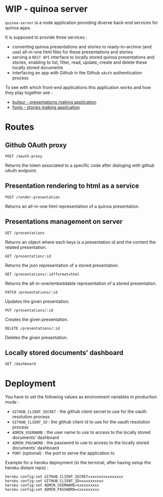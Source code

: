 # WIP - quinoa server

``quinoa-server`` is a node application providing diverse back-end services for quinoa apps.

It is supposed to provide three services :

* converting quinoa presentations and stories to ready-to-archive (and use) all-in-one html files for these presentations and stories
* serving a ``REST API`` interface to locally stored quinoa presentations and stories, enabling to list, filter, read, update, create and delete these locally stored documents
* interfacing an app with Github in the Github ``oAuth`` authentication process

To see with which front-end applications this application works and how they play together see :

* [bulgur - presentations making application](https://github.com/medialab/bulgur)
* [fonio - stories making application](https://github.com/medialab/fonio)

# Routes

## Github OAuth proxy

```
POST /oauth-proxy
```

Returns the token associated to a specific code after dialoging with github oAuth endpoint.

## Presentation rendering to html as a service

```
POST /render-presentation
```

Returns an all-in-one html representation of a quinoa presentation.

## Presentations management on server

```
GET /presentations
```

Returns an object where each keys is a presentation id and the content the related presentation.

```
GET /presentation/:id
```

Returns the json representation of a stored presentation.

```
GET /presentations/:id?format=html
```

Returns the all-in-one/embeddable representation of a stored presentation.

```
PATCH /presentations/:id
```

Updates the given presentation.

```
PUT /presentations/:id
```

Creates the given presentation.

```
DELETE /presentations/:id
```

Deletes the given presentation.

## Locally stored documents' dashboard

```
GET /dashboard
```

# Deployment

You have to set the following values as environment variables in production mode :

* ``GITHUB_CLIENT_SECRET`` : the github client secret to use for the oauth resolution process
* ``GITHUB_CLIENT_ID`` : the github client id to use for the oauth resolution process
* ``ADMIN_USERNAME`` : the user name to use to access to the locally stored documents' dashboard
* ``ADMIN_PASSWORD`` : the password to use to access to the locally stored documents' dashboard
* ``PORT`` (optional) : the port to serve the application to

Example for a heroku deployment (in the terminal, after having setup the heroku distant repo) :

```
heroku config:set GITHUB_CLIENT_SECRET=xxxxxxxxxxxxxxx
heroku config:set GITHUB_CLIENT_ID=xxxxxxxxxx
heroku config:set ADMIN_USERNAME=xxxxxxxxxx
heroku config:set ADMIN_PASSWORD=xxxxxxxxxx
```
